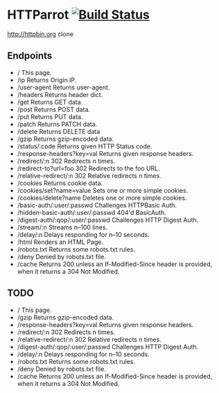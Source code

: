 # HTTParrot [![Build Status](https://travis-ci.org/edgurgel/httparrot.png?branch=master)](https://travis-ci.org/edgurgel/httparrot)

http://httpbin.org clone

## Endpoints

* / This page.
* /ip Returns Origin IP.
* /user-agent Returns user-agent.
* /headers Returns header dict.
* /get Returns GET data.
* /post Returns POST data.
* /put Returns PUT data.
* /patch Returns PATCH data.
* /delete Returns DELETE data
* /gzip Returns gzip-encoded data.
* /status/:code Returns given HTTP Status code.
* /response-headers?key=val Returns given response headers.
* /redirect/:n 302 Redirects n times.
* /redirect-to?url=foo 302 Redirects to the foo URL.
* /relative-redirect/:n 302 Relative redirects n times.
* /cookies Returns cookie data.
* /cookies/set?name=value Sets one or more simple cookies.
* /cookies/delete?name Deletes one or more simple cookies.
* /basic-auth/:user/:passwd Challenges HTTPBasic Auth.
* /hidden-basic-auth/:user/:passwd 404'd BasicAuth.
* /digest-auth/:qop/:user/:passwd Challenges HTTP Digest Auth.
* /stream/:n Streams n–100 lines.
* /delay/:n Delays responding for n–10 seconds.
* /html Renders an HTML Page.
* /robots.txt Returns some robots.txt rules.
* /deny Denied by robots.txt file.
* /cache Returns 200 unless an If-Modified-Since header is provided, when it returns a 304 Not Modified.

## TODO

* / This page.
* /gzip Returns gzip-encoded data.
* /response-headers?key=val Returns given response headers.
* /redirect/:n 302 Redirects n times.
* /relative-redirect/:n 302 Relative redirects n times.
* /digest-auth/:qop/:user/:passwd Challenges HTTP Digest Auth.
* /delay/:n Delays responding for n–10 seconds.
* /robots.txt Returns some robots.txt rules.
* /deny Denied by robots.txt file.
* /cache Returns 200 unless an If-Modified-Since header is provided, when it returns a 304 Not Modified.
